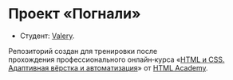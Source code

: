 # Проект «Погнали» 

* Студент: [Valery](https://up.htmlacademy.ru/adaptive/22/user/21691).

Репозиторий создан для тренировки после прохождения профессионального онлайн‑курса «[HTML и CSS. Адаптивная вёрстка и автоматизация](https://htmlacademy.ru/intensive/adaptive)» от [HTML Academy](https://htmlacademy.ru).

[check-image]: https://github.com/htmlacademy-adaptive/21691-pognali-22/workflows/Project%20check/badge.svg?branch=master
[check-url]: https://github.com/htmlacademy-adaptive/21691-pognali-22/actions

